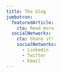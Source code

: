 ```yaml
---
title: The blog
jumbotron:
  featuredArticle:
    cta: Read more
  socialNetworks:
    cta: Share it!
    socialNetworks:
      - Linkedin
      - Twitter
      - Email
---
```

